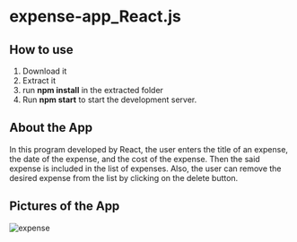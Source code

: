 # expense-app_React.js
## How to use
1. Download it
2. Extract it
3. run **npm install** in the extracted folder
4. Run **npm start** to start the development server.
## About the App
In this program developed by React, the user enters the title of an expense, the date of the expense, and the cost of the expense. Then the said expense is included in the list of expenses. Also, the user can remove the desired expense from the list by clicking on the delete button.
## Pictures of the App
![expense](https://github.com/arimoa/expense-app_React.js/assets/134084996/72d4464d-d3de-4373-bd95-06e11e3c4659)

